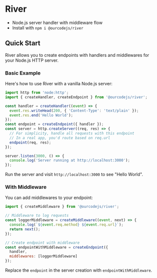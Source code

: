 # River
- Node.js server handler with middleware flow
- Install with `npm i @ourcodejs/river`

## Quick Start

River allows you to create endpoints with handlers and middlewares for your Node.js HTTP server.

### Basic Example

Here's how to use River with a vanilla Node.js server:

```js
import http from 'node:http';
import { createHandler, createEndpoint } from '@ourcodejs/river';

const handler = createHandler((event) => {
  event.res.writeHead(200, { 'Content-Type': 'text/plain' });
  event.res.end('Hello World');
});
const endpoint = createEndpoint({ handler });
const server = http.createServer((req, res) => {
  // For simplicity, handle all requests with this endpoint
  // In a real app, you'd route based on req.url
  endpoint(req, res);
});

server.listen(3000, () => {
  console.log('Server running at http://localhost:3000');
});
```

Run the server and visit `http://localhost:3000` to see "Hello World".

### With Middleware

You can add middlewares to your endpoint:

```js
import { createMiddleware } from '@ourcodejs/river';

// Middleware to log requests
const loggerMiddleware = createMiddleware((event, next) => {
  console.log(`${event.req.method} ${event.req.url}`);
  return next();
});

// Create endpoint with middleware
const endpointWithMiddleware = createEndpoint({
  handler,
  middlewares: [loggerMiddleware]
});
```

Replace the `endpoint` in the server creation with `endpointWithMiddleware`.
